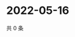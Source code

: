# 2022-05-16

共 0 条

<!-- BEGIN WEIBO -->
<!-- 最后更新时间 Mon May 16 2022 01:18:37 GMT+0800 (China Standard Time) -->

<!-- END WEIBO -->
